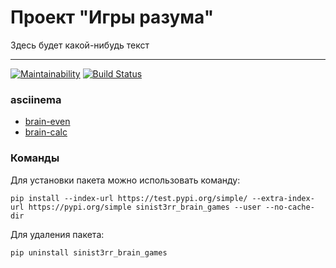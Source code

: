 #  Проект "Игры разума"

Здесь будет какой-нибудь текст 

---
[![Maintainability](https://api.codeclimate.com/v1/badges/811f8bef0daed62f80f8/maintainability)](https://codeclimate.com/github/sinist3rr/python-project-lvl1/maintainability)
[![Build Status](https://travis-ci.org/sinist3rr/python-project-lvl1.svg?branch=master)](https://travis-ci.org/sinist3rr/python-project-lvl1)

### asciinema

- [brain-even](https://asciinema.org/a/L4KeGB8RhkHt1mqAJgxVGsnYQ)
- [brain-calc](https://asciinema.org/a/7PrWdHnP5Py2JSWtn1vGFVKGD)

### Команды
Для установки пакета можно использовать команду:
```
pip install --index-url https://test.pypi.org/simple/ --extra-index-url https://pypi.org/simple sinist3rr_brain_games --user --no-cache-dir
```

Для удаления пакета:
```
pip uninstall sinist3rr_brain_games
```

